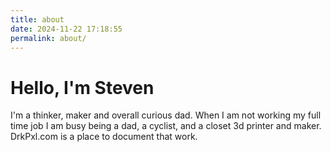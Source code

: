 ```yaml
---
title: about
date: 2024-11-22 17:18:55
permalink: about/
---
```


# Hello, I'm Steven

I'm a thinker, maker and overall curious dad. When I am not working my full time job I am busy being a dad, a cyclist, and a closet 3d printer and maker. DrkPxl.com is a place to document that work.